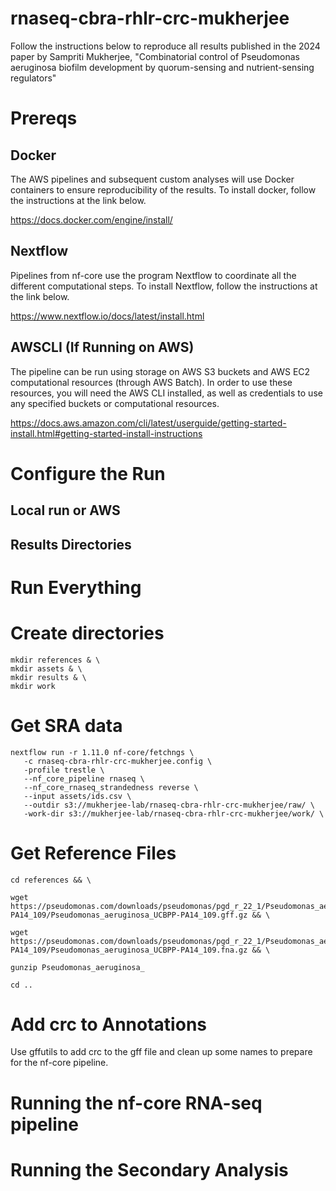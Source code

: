 # rnaseq-cbra-rhlr-crc-mukherjee
Follow the instructions below to reproduce all results published in the 2024 paper by Sampriti Mukherjee, "Combinatorial control of Pseudomonas aeruginosa biofilm development by quorum-sensing and nutrient-sensing regulators"

# Prereqs 

## Docker
The AWS pipelines and subsequent custom analyses will use Docker containers to ensure reproducibility of the results. To install docker, follow the instructions at the link below.

https://docs.docker.com/engine/install/

## Nextflow
Pipelines from nf-core use the program Nextflow to coordinate all the different computational steps. To install Nextflow, follow the instructions at the link below. 

https://www.nextflow.io/docs/latest/install.html

## AWSCLI (If Running on AWS)
The pipeline can be run using storage on AWS S3 buckets and AWS EC2 computational resources (through AWS Batch). In order to use these resources, you will need the AWS CLI installed, as well as credentials to use any specified buckets or computational resources. 

https://docs.aws.amazon.com/cli/latest/userguide/getting-started-install.html#getting-started-install-instructions

# Configure the Run
## Local run or AWS
## Results Directories

# Run Everything

# Create directories
```
mkdir references & \
mkdir assets & \ 
mkdir results & \
mkdir work
```
# Get SRA data

```
nextflow run -r 1.11.0 nf-core/fetchngs \
   -c rnaseq-cbra-rhlr-crc-mukherjee.config \
   -profile trestle \
   --nf_core_pipeline rnaseq \
   --nf_core_rnaseq_strandedness reverse \
   --input assets/ids.csv \
   --outdir s3://mukherjee-lab/rnaseq-cbra-rhlr-crc-mukherjee/raw/ \
   -work-dir s3://mukherjee-lab/rnaseq-cbra-rhlr-crc-mukherjee/work/ \
```

# Get Reference Files
```
cd references && \

wget https://pseudomonas.com/downloads/pseudomonas/pgd_r_22_1/Pseudomonas_aeruginosa_UCBPP-PA14_109/Pseudomonas_aeruginosa_UCBPP-PA14_109.gff.gz && \ 

wget https://pseudomonas.com/downloads/pseudomonas/pgd_r_22_1/Pseudomonas_aeruginosa_UCBPP-PA14_109/Pseudomonas_aeruginosa_UCBPP-PA14_109.fna.gz && \

gunzip Pseudomonas_aeruginosa_

cd ..
```

# Add crc to Annotations
Use gffutils to add crc to the gff file and clean up some names to prepare for the nf-core pipeline.

# Running the nf-core RNA-seq pipeline

# Running the Secondary Analysis